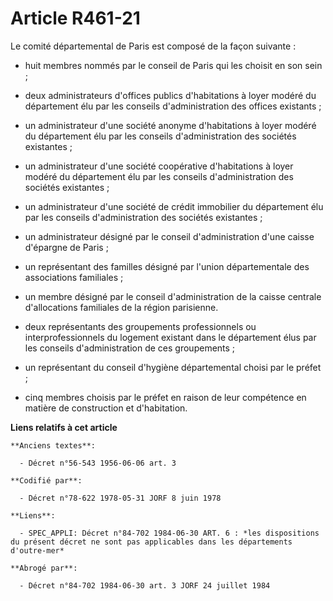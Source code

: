 # Article R461-21

Le comité départemental de Paris est composé de la façon suivante :

- huit membres nommés par le conseil de Paris qui les choisit en son sein ;

- deux administrateurs d'offices publics d'habitations à loyer modéré du département élu par les conseils d'administration
des offices existants ;

- un administrateur d'une société anonyme d'habitations à loyer modéré du département élu par les conseils d'administration
des sociétés existantes ;

- un administrateur d'une société coopérative d'habitations à loyer modéré du département élu par les conseils
d'administration des sociétés existantes ;

- un administrateur d'une société de crédit immobilier du département élu par les conseils d'administration des sociétés
existantes ;

- un administrateur désigné par le conseil d'administration d'une caisse d'épargne de Paris ;

- un représentant des familles désigné par l'union départementale des associations familiales ;

- un membre désigné par le conseil d'administration de la caisse centrale d'allocations familiales de la région parisienne.

- deux représentants des groupements professionnels ou interprofessionnels du logement existant dans le département élus par
les conseils d'administration de ces groupements ;

- un représentant du conseil d'hygiène départemental choisi par le préfet ;

- cinq membres choisis par le préfet en raison de leur compétence en matière de construction et d'habitation.

**Liens relatifs à cet article**

	**Anciens textes**:

	  - Décret n°56-543 1956-06-06 art. 3

	**Codifié par**:

	  - Décret n°78-622 1978-05-31 JORF 8 juin 1978

	**Liens**:

	  - SPEC_APPLI: Décret n°84-702 1984-06-30 ART. 6 : *les dispositions du présent décret ne sont pas applicables dans les départements d'outre-mer*

	**Abrogé par**:

	  - Décret n°84-702 1984-06-30 art. 3 JORF 24 juillet 1984

